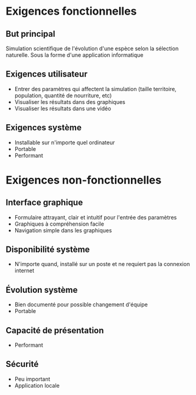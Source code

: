 # Exigences fonctionnelles
## But principal
Simulation scientifique de l'évolution d'une espèce selon la sélection naturelle.
Sous la forme d'une application informatique

## Exigences utilisateur
- Entrer des paramètres qui affectent la simulation (taille territoire, population, quantité de nourriture, etc)
- Visualiser les résultats dans des graphiques
- Visualiser les résultats dans une vidéo

## Exigences système
- Installable sur n'importe quel ordinateur
- Portable
- Performant

# Exigences non-fonctionnelles

## Interface graphique
- Formulaire attrayant, clair et intuitif pour l'entrée des paramètres
- Graphiques à compréhension facile
- Navigation simple dans les graphiques

## Disponibilité système
- N'importe quand, installé sur un poste et ne requiert pas la connexion internet

## Évolution système
- Bien documenté pour possible changement d'équipe
- Portable

## Capacité de présentation
- Performant

## Sécurité
- Peu important
- Application locale